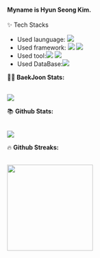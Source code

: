 #### Myname is Hyun Seong Kim.


✨ Tech Stacks

* Used launguage: <span><img src="https://img.shields.io/badge/Java-007396?style=flat-square&logo=Java&logoColor=white"/></span> <br>
* Used framework: <span><img src="https://img.shields.io/badge/Spring-6DB33F?style=flat-square&logo=Spring&logoColor=white"> <span><img src="https://img.shields.io/badge/Springboot-6DB33F?style=flat-square&logo=Springboot&logoColor=white">
* Used tool:<span><img src="https://img.shields.io/badge/IntelliJ IDEA-000000?style=flat-square&logo=IntelliJ IDEA&logoColor=white"> <span><img src="https://img.shields.io/badge/Docker-2496ED?style=flat&logo=Docker&logoColor=white"/> 
* Used DataBase:<span><img src="https://img.shields.io/badge/Mysql-4479A1?style=flat-square&logo=Mysql&logoColor=white"> <br>

                             
                             
 <summary>🤷‍♂️ <b> BaekJoon Stats: </b></summary>
  <br>
<p align="left">
  <img src="http://mazassumnida.wtf/api/v2/generate_badge?boj=rlagustjd2684"/>
</p>
</자세히>    




<summary>📚 <b>Github Stats: </b></summary>
<br>
<p align="left">
  <img src="https://github-readme-stats.vercel.app/api?username=evgeniac10&show_icons=true&theme=dark"/>
  
</p>
</자세히>

<summary>&#128293 <b>Github Streaks: </b></summary>
  <br>
<p align="left">
  <img height="200em" src="https://github-readme-streak-stats.herokuapp.com/?user=evgeniac10&theme=dark" />  
</p>


<!--
**evgeniac10/evgeniac10** is a ✨ _special_ ✨ repository because its `README.md` (this file) appears on your GitHub profile.

Here are some ideas to get you started:

- 🔭 I’m currently working on ...
- 🌱 I’m currently learning ...
- 👯 I’m looking to collaborate on ...
- 🤔 I’m looking for help with ...
- 💬 Ask me about ...
- 📫 How to reach me: ...
- 😄 Pronouns: ...
- ⚡ Fun fact: ...
-->

